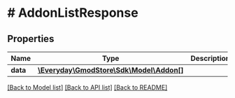 # # AddonListResponse

## Properties

Name | Type | Description | Notes
------------ | ------------- | ------------- | -------------
**data** | [**\Everyday\GmodStore\Sdk\Model\Addon[]**](Addon.md) |  | [optional] 

[[Back to Model list]](../../README.md#documentation-for-models) [[Back to API list]](../../README.md#documentation-for-api-endpoints) [[Back to README]](../../README.md)


